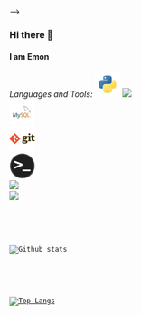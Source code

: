 <!-- ### Hi there 👋

<!--
**emowzz/emowzz** is a ✨ _special_ ✨ repository because its `README.md` (this file) appears on your GitHub profile.

Here are some ideas to get you started:

- 🔭 I’m currently working on ...
- 🌱 I’m currently learning ...
- 👯 I’m looking to collaborate on ...
- 🤔 I’m looking for help with ...
- 💬 Ask me about ...
- 📫 How to reach me: ...
- 😄 Pronouns: ...
- ⚡ Fun fact: ...
--> -->

### Hi there 👋
<!-- Header -->
#### I am Emon



<!-- Current Projects -->
<!-- *The projects I am currently working on:*



[![ReadMe Card](https://github-readme-stats.vercel.app/api/pin/?username=tamim662&repo=Yolo-Fish)](https://github.com/tamim662/Yolo-Fish)



<br />
-->



<!-- Language and Tools -->
*Languages and Tools:*
<code><img height="45" src="https://raw.githubusercontent.com/github/explore/80688e429a7d4ef2fca1e82350fe8e3517d3494d/topics/python/python.png"></code>
<code><img height="45" src="https://img.icons8.com/color/50/000000/c-programming.png"/>
<code><img height="45" src="https://raw.githubusercontent.com/github/explore/80688e429a7d4ef2fca1e82350fe8e3517d3494d/topics/mysql/mysql.png"></code>
<code><img height="45" src="https://raw.githubusercontent.com/github/explore/80688e429a7d4ef2fca1e82350fe8e3517d3494d/topics/git/git.png"></code>
<code><img height="45" src="https://raw.githubusercontent.com/github/explore/80688e429a7d4ef2fca1e82350fe8e3517d3494d/topics/terminal/terminal.png"></code>
<code><img height="45" src="https://upload.wikimedia.org/wikipedia/commons/thumb/9/92/LaTeX_logo.svg/1280px-LaTeX_logo.svg.png"></code>
<code><img height="45" src="https://thumbs.dreamstime.com/b/java-logo-vector-design-commercial-brand-trademark-118452997.jpg"></code>






<!-- Github Stats -->
![Github stats](https://github-readme-stats.vercel.app/api?username=tamim662&show_icons=true&hide_border=true)





<!-- Top Language -->
[![Top Langs](https://github-readme-stats.vercel.app/api/top-langs/?username=tamim662)](https://github.com/tamim662/github-readme-stats)




<!-- Contact Me -->
<div align='center'>
<a href="https://www.linkedin.com/in/abdullah-al-muksit-tamim/>
<img src="https://img.icons8.com/color/24/000000/linkedin.png"/>
</a>

</div>




<!-- Visitor Count
![visitors](https://visitor-badge.laobi.icu/badge?page_id=oii-nasif.oii-nasif)
[![HitCount](http://hits.dwyl.com/oii-nasif/oii-nasif.svg)](http://hits.dwyl.com/oii-nasif/oii-nasif)
-->
<!--
**tamim662/tamim662** is a ✨ _special_ ✨ repository because its `README.md` (this file) appears on your GitHub profile.
